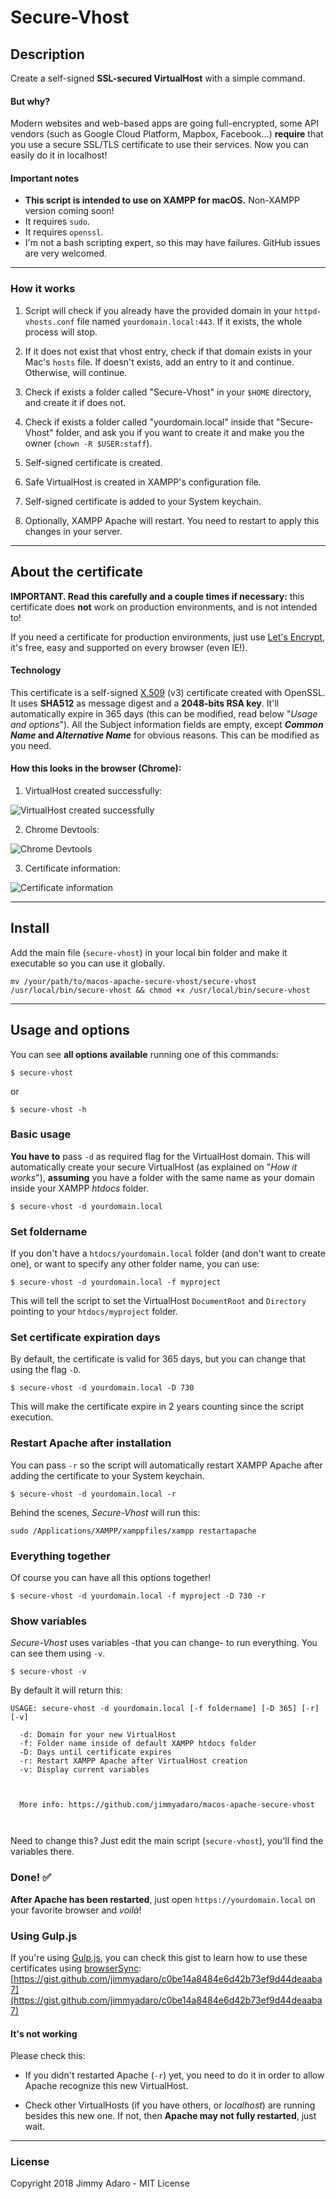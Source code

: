 # Secure-Vhost

## Description

Create a self-signed **SSL-secured VirtualHost** with a simple command.

#### But why?

Modern websites and web-based apps are going full-encrypted, some API vendors (such as Google Cloud Platform, Mapbox, Facebook...) **require**  that you use a secure SSL/TLS certificate to use their services. Now you can easily do it in localhost!

#### Important notes

- **This script is intended to use on XAMPP for macOS.** Non-XAMPP version coming soon!
- It requires `sudo`.
- It requires `openssl`.
- I'm not a bash scripting expert, so this may have failures. GitHub issues are very welcomed.
___

### How it works

1. Script will check if you already have the provided domain in your `httpd-vhosts.conf` file named `yourdomain.local:443`. If it exists, the whole process will stop.

2. If it does not exist that vhost entry, check if that domain exists in your Mac's `hosts` file. If doesn't exists, add an entry to it and continue. Otherwise, will continue.

3. Check if exists a folder called "Secure-Vhost" in your `$HOME` directory, and create it if does not.

4. Check if exists a folder called "yourdomain.local" inside that "Secure-Vhost" folder, and ask you if you want to create it and make you the owner (`chown -R $USER:staff`).

5. Self-signed certificate is created.

6. Safe VirtualHost is created in XAMPP's configuration file.

7. Self-signed certificate is added to your System keychain.

8. Optionally, XAMPP Apache will restart. You need to restart to apply this changes in your server.

___

## About the certificate

**IMPORTANT. Read this carefully and a couple times if necessary:** this certificate does **not** work on production environments, and is not intended to!

If you need a certificate for production environments, just use [Let's Encrypt](https://letsencrypt.org/), it's free, easy and supported on every browser (even IE!).

#### Technology

This certificate is a self-signed [X.509](https://en.wikipedia.org/wiki/X.509) (v3) certificate created with OpenSSL. It uses **SHA512** as message digest and a **2048-bits RSA key**. It'll automatically expire in 365 days (this can be modified, read below "_Usage and options_"). All the Subject information fields are empty, except **_Common Name_ and _Alternative Name_** for obvious reasons. This can be modified as you need.

#### How this looks in the browser (Chrome):

1. VirtualHost created successfully:

![VirtualHost created successfully](https://i.imgur.com/TIkk8eT.png)

2. Chrome Devtools:

![Chrome Devtools](https://i.imgur.com/r0W5yAB.png)

3. Certificate information:

![Certificate information](https://i.imgur.com/E9150eQ.png)

___

## Install

Add the main file (`secure-vhost`) in your local bin folder and make it executable so you can use it globally.

```
mv /your/path/to/macos-apache-secure-vhost/secure-vhost /usr/local/bin/secure-vhost && chmod +x /usr/local/bin/secure-vhost
```

___

## Usage and options

You can see **all options available** running one of this commands:

```
$ secure-vhost
```

or

```
$ secure-vhost -h
```

### Basic usage

**You have to** pass `-d` as required flag for the VirtualHost domain. This will automatically create your secure VirtualHost (as explained on "_How it works_"), **assuming** you have a folder with the same name as your domain inside your XAMPP _htdocs_ folder.

```
$ secure-vhost -d yourdomain.local
```

### Set foldername

If you don't have a `htdocs/yourdomain.local` folder (and don't want to create one), or want to specify any other folder name, you can use:

```
$ secure-vhost -d yourdomain.local -f myproject
```

This will tell the script to set the VirtualHost `DocumentRoot` and `Directory` pointing to your `htdocs/myproject` folder.

### Set certificate expiration days

By default, the certificate is valid for 365 days, but you can change that using the flag `-D`.

```
$ secure-vhost -d yourdomain.local -D 730
```

This will make the certificate expire in 2 years counting since the script execution.

### Restart Apache after installation

You can pass `-r` so the script will automatically restart XAMPP Apache after adding the certificate to your System keychain.

```
$ secure-vhost -d yourdomain.local -r
```

Behind the scenes, _Secure-Vhost_ will run this:

```
sudo /Applications/XAMPP/xamppfiles/xampp restartapache
```

### Everything together

Of course you can have all this options together!

```
$ secure-vhost -d yourdomain.local -f myproject -D 730 -r
```

### Show variables

_Secure-Vhost_ uses variables -that you can change- to run everything. You can see them using `-v`.  

```
$ secure-vhost -v
```

By default it will return this:

```
USAGE: secure-vhost -d yourdomain.local [-f foldername] [-D 365] [-r] [-v]

  -d: Domain for your new VirtualHost
  -f: Folder name inside of default XAMPP htdocs folder
  -D: Days until certificate expires
  -r: Restart XAMPP Apache after VirtualHost creation
  -v: Display current variables



  More info: https://github.com/jimmyadaro/macos-apache-secure-vhost



```

Need to change this? Just edit the main script (`secure-vhost`), you'll find the variables there.

### Done! ✅

**After Apache has been restarted**, just open `https://yourdomain.local` on your favorite browser and _voilà_!

### Using Gulp.js

If you're using [Gulp.js](https://gulpjs.com/), you can check this gist to learn how to use these certificates using [browserSync](https://browsersync.io/): [https://gist.github.com/jimmyadaro/c0be14a8484e6d42b73ef9d44deaaba7](https://gist.github.com/jimmyadaro/c0be14a8484e6d42b73ef9d44deaaba7)

#### It's not working

Please check this:

- If you didn't restarted Apache (`-r`) yet, you need to do it in order to allow Apache recognize this new VirtualHost.

- Check other VirtualHosts (if you have others, or _localhost_) are running besides this new one. If not, then **Apache may not fully restarted**, just wait.

---

### License

Copyright 2018 Jimmy Adaro - MIT License
